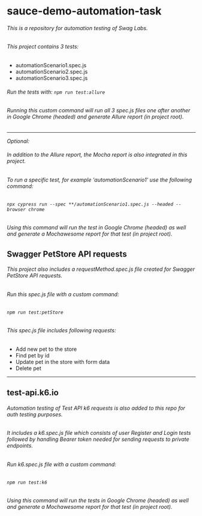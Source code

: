 # sauce-demo-automation-task
###### This is a repository for automation testing of *Swag Labs*.

###### This project contains 3 tests:
- automationScenario1.spec.js
- automationScenario2.spec.js
- automationScenario3.spec.js

###### Run the tests with: ```npm run test:allure```
###### Running this custom command will run all 3 spec.js files one after another in Google Chrome (headed) and generate Allure report (in project root).
-------------------------------------------------------------------------------------------------------------------------------------------------------------------------
_Optional:_
###### In addition to the Allure report, the Mocha report is also integrated in this project.
###### To run a specific test, for example 'automationScenario1' use the following command:
###### ```npx cypress run --spec **/automationScenario1.spec.js --headed --browser chrome```
###### Using this command will run the test in Google Chrome (headed) as well and generate a Mochawesome report for that test (in project root).

## Swagger PetStore API requests
###### This project also includes a requestMethod.spec.js file created for *Swagger PetStore* API requests.
###### Run this spec.js file with a custom command:
###### ```npm run test:petStore```
###### This spec.js file includes following requests:
- Add new pet to the store
- Find pet by id
- Update pet in the store with form data
- Delete pet
-------------------------------------------------------------------------------------------------------------------------------------------------------------------------
## test-api.k6.io
###### Automation testing of *Test API k6* requests is also added to this repo for auth testing purposes.
###### It includes a *k6.spec.js* file which consists of user Register and Login tests followed by handling Bearer token needed for sending requests to private endpoints.
###### Run *k6.spec.js* file with a custom command:
###### ```npm run test:k6```
###### Using this command will run the tests in Google Chrome (headed) as well and generate a Mochawesome report for that test (in project root).